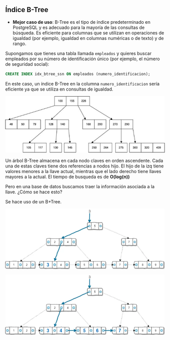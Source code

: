 
## Índice B-Tree

   - **Mejor caso de uso**: B-Tree es el tipo de índice predeterminado en PostgreSQL y es adecuado para la mayoría de las consultas de búsqueda. Es eficiente para columnas que se utilizan en operaciones de igualdad (por ejemplo, igualdad en columnas numéricas o de texto) y de rango.

   Supongamos que tienes una tabla llamada `empleados` y quieres buscar empleados por su número de identificación único (por ejemplo, el número de seguridad social):

   ```sql
   CREATE INDEX idx_btree_ssn ON empleados (numero_identificacion);
   ```

   En este caso, un índice B-Tree en la columna `numero_identificacion` sería eficiente ya que se utiliza en consultas de igualdad.


   ![Image](../images/btree1.jpeg )


   Un árbol B-Tree almacena en cada nodo claves en orden ascendente. Cada una de estas claves tiene dos referencias a nodos hijo. El hijo de la izq tiene valores menores a la llave actual, mientras que el lado derecho tiene llaves mayores a la actual. El tiempo de busqueda es de **O(log(n))**

   Pero en una base de datos buscamos traer la información asociada a la llave. ¿Cómo se hace esto? 

   Se hace uso de un B+Tree.

   ![Image](../images/btree2.webp )


   ![Image](../images/btree3.webp )


